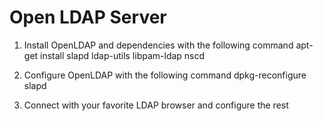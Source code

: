 # Open LDAP Server

1. Install OpenLDAP and dependencies with the following command
apt-get install slapd ldap-utils libpam-ldap nscd

2. Configure OpenLDAP with the following command
dpkg-reconfigure slapd

3. Connect with your favorite LDAP browser and configure the rest